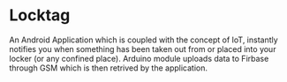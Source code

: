 # Locktag
An Android Application which is coupled with the concept of IoT, instantly notifies you when something has been taken out from or placed into your locker (or any confined place).
Arduino module uploads data to Firbase through GSM which is then retrived by the application.
